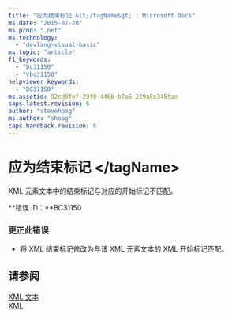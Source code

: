 ```yaml
---
title: "应为结束标记 &lt;/tagName&gt; | Microsoft Docs"
ms.date: "2015-07-20"
ms.prod: ".net"
ms.technology: 
  - "devlang-visual-basic"
ms.topic: "article"
f1_keywords: 
  - "bc31150"
  - "vbc31150"
helpviewer_keywords: 
  - "BC31150"
ms.assetid: 92cd9fef-29f0-446b-b7a5-229a8e345fae
caps.latest.revision: 6
author: "stevehoag"
ms.author: "shoag"
caps.handback.revision: 6
---
```

# 应为结束标记 &lt;/tagName&gt;
XML 元素文本中的结束标记与对应的开始标记不匹配。  
  
 **错误 ID：**BC31150  
  
### 更正此错误  
  
-   将 XML 结束标记修改为与该 XML 元素文本的 XML 开始标记匹配。  
  
## 请参阅  
 [XML 文本](../../visual-basic/language-reference/xml-literals/index.md)   
 [XML](../../visual-basic/programming-guide/language-features/xml/index.md)